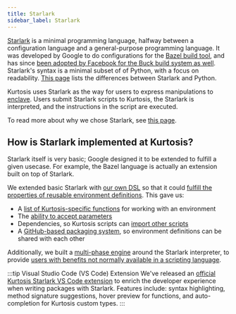 ```yaml
---
title: Starlark
sidebar_label: Starlark
---
```


[Starlark](https://github.com/bazelbuild/starlark) is a minimal programming language, halfway between a configuration language and a general-purpose programming language. It was developed by Google to do configurations for the [Bazel build tool](https://bazel.build/rules/language), and has since [been adopted by Facebook for the Buck build system as well](https://github.com/facebookexperimental/starlark-rust). Starlark's syntax is a minimal subset of of Python, with a focus on readability. [This page](https://bazel.build/rules/language#differences_with_python) lists the differences between Starlark and Python.

Kurtosis uses Starlark as the way for users to express manipulations to [enclave][enclaves-reference]. Users submit Starlark scripts to Kurtosis, the Starlark is interpreted, and the instructions in the script are executed.

To read more about why we chose Starlark, see [this page][why-kurtosis-starlark].

How is Starlark implemented at Kurtosis?
----------------------------------------
Starlark itself is very basic; Google designed it to be extended to fulfill a given usecase. For example, the Bazel language is actually an extension built on top of Starlark. 

We extended basic Starlark with [our own DSL](../starlark-reference/index.md) so that it could [fulfill the properties of reusable environment definitions](../explanations/reusable-environment-definitions.md). This gave us:

- A [list of Kurtosis-specific functions][starlark-reference] for working with an environment
- The [ability to accept parameters][run-args-reference]
- Dependencies, so Kurtosis scripts can [import other scripts][locators-reference]
- A [GitHub-based packaging system](./packages.md), so environment definitions can be shared with each other

Additionally, we built a [multi-phase engine][multi-phase-runs-reference] around the Starlark interpreter, to provide [users with benefits not normally available in a scripting language][multi-phase-runs-explanation].

:::tip Visual Studio Code (VS Code) Extension
We've released an [official Kurtosis Starlark VS Code extension][vscode-plugin] to enrich the developer experience when writing packages with Starlark. Features include: syntax highlighting, method signature suggestions, hover preview for functions, and auto-completion for Kurtosis custom types.
:::

<!--------------- ONLY LINKS BELOW HERE --------------------------->
[enclaves-reference]: ./enclaves.md
[why-kurtosis-starlark]: ../explanations/why-kurtosis-starlark.md
[starlark-reference]: ../starlark-reference/index.md
[run-args-reference]: ./packages.md#arguments
[locators-reference]: ./locators.md
[multi-phase-runs-reference]: ../concepts-reference/multi-phase-runs.md
[multi-phase-runs-explanation]: ../explanations/why-multi-phase-runs.md
[vscode-plugin]: https://marketplace.visualstudio.com/items?itemName=Kurtosis.kurtosis-extension
